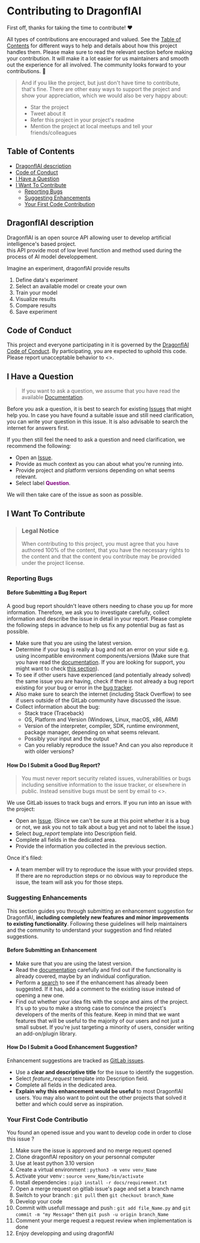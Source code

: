 
# Contributing to DragonflAI

First off, thanks for taking the time to contribute! ❤️

All types of contributions are encouraged and valued. See the [Table of Contents](#table-of-contents) for different ways to help and details about how this project handles them. Please make sure to read the relevant section before making your contribution. It will make it a lot easier for us maintainers and smooth out the experience for all involved. The community looks forward to your contributions. 🎉

> And if you like the project, but just don't have time to contribute, that's fine. There are other easy ways to support the project and show your appreciation, which we would also be very happy about:
> - Star the project
> - Tweet about it
> - Refer this project in your project's readme
> - Mention the project at local meetups and tell your friends/colleagues


## Table of Contents
- [DragonflAI description](#dragonflai-description)
- [Code of Conduct](#code-of-conduct)
- [I Have a Question](#i-have-a-question)
- [I Want To Contribute](#i-want-to-contribute)
  - [Reporting Bugs](#reporting-bugs)
  - [Suggesting Enhancements](#suggesting-enhancements)
  - [Your First Code Contribution](#your-first-code-contribution)

## DragonflAI description  

DragonflAI is an open source API allowing user to develop artificial intelligence's based project.  
this API provide most of low level function and method used during the process of AI model developpement.  

Imagine an experiment, dragonflAI provide results  
1. Define data's experiment  
2. Select an available model or create your own  
3. Train your model  
4. Visualize results  
5. Compare results  
6. Save experiment

## Code of Conduct

This project and everyone participating in it is governed by the
[DragonflAI Code of Conduct](/CODE_OF_CONDUCT.md).
By participating, you are expected to uphold this code. Please report unacceptable behavior
to <>.


## I Have a Question

> If you want to ask a question, we assume that you have read the available [Documentation](https://gitlab.com/lr-technologies2/dragonflai/-/blob/main/docs/submodule_howto.md?ref_type=heads).

Before you ask a question, it is best to search for existing [Issues](https://gitlab.com/lr-technologies2/dragonflai//issues) that might help you. In case you have found a suitable issue and still need clarification, you can write your question in this issue. It is also advisable to search the internet for answers first.

If you then still feel the need to ask a question and need clarification, we recommend the following:

- Open an [Issue](https://gitlab.com/lr-technologies2/dragonflai//issues/new).
- Provide as much context as you can about what you're running into.
- Provide project and platform versions depending on what seems relevant.
- Select label <span style="color:purple">**Question**</span>.

We will then take care of the issue as soon as possible.


## I Want To Contribute

> ### Legal Notice 
> When contributing to this project, you must agree that you have authored 100% of the content, that you have the necessary rights to the content and that the content you contribute may be provided under the project license.

### Reporting Bugs


#### Before Submitting a Bug Report

A good bug report shouldn't leave others needing to chase you up for more information. Therefore, we ask you to investigate carefully, collect information and describe the issue in detail in your report. Please complete the following steps in advance to help us fix any potential bug as fast as possible.

- Make sure that you are using the latest version.
- Determine if your bug is really a bug and not an error on your side e.g. using incompatible environment components/versions (Make sure that you have read the [documentation](https://gitlab.com/lr-technologies2/dragonflai/-/blob/main/docs/submodule_howto.md?ref_type=heads). If you are looking for support, you might want to check [this section](#i-have-a-question)).
- To see if other users have experienced (and potentially already solved) the same issue you are having, check if there is not already a bug report existing for your bug or error in the [bug tracker](https://gitlab.com/lr-technologies2/dragonflai/-/issues/?sort=created_date&label_name%5B%5D=Bug).
- Also make sure to search the internet (including Stack Overflow) to see if users outside of the GitLab community have discussed the issue.
- Collect information about the bug:
  - Stack trace (Traceback)
  - OS, Platform and Version (Windows, Linux, macOS, x86, ARM)
  - Version of the interpreter, compiler, SDK, runtime environment, package manager, depending on what seems relevant.
  - Possibly your input and the output
  - Can you reliably reproduce the issue? And can you also reproduce it with older versions?


#### How Do I Submit a Good Bug Report?

> You must never report security related issues, vulnerabilities or bugs including sensitive information to the issue tracker, or elsewhere in public. Instead sensitive bugs must be sent by email to <>.

We use GitLab issues to track bugs and errors. If you run into an issue with the project:

- Open an [Issue](https://gitlab.com/lr-technologies2/dragonflai/-/issues/new). (Since we can't be sure at this point whether it is a bug or not, we ask you not to talk about a bug yet and not to label the issue.)
- Select *bug_report* template into Description field.
- Complete all fields in the dedicated area.
- Provide the information you collected in the previous section.

Once it's filed:

- A team member will try to reproduce the issue with your provided steps. If there are no reproduction steps or no obvious way to reproduce the issue, the team will ask you for those steps.


### Suggesting Enhancements

This section guides you through submitting an enhancement suggestion for DragonflAI, **including completely new features and minor improvements to existing functionality**. Following these guidelines will help maintainers and the community to understand your suggestion and find related suggestions.


#### Before Submitting an Enhancement

- Make sure that you are using the latest version.
- Read the [documentation](https://gitlab.com/lr-technologies2/dragonflai/-/blob/main/docs/submodule_howto.md?ref_type=heads) carefully and find out if the functionality is already covered, maybe by an individual configuration.
- Perform a [search](https://gitlab.com/lr-technologies2/dragonflai/-/issues/?sort=created_date&label_name%5B%5D=Feature) to see if the enhancement has already been suggested. If it has, add a comment to the existing issue instead of opening a new one.
- Find out whether your idea fits with the scope and aims of the project. It's up to you to make a strong case to convince the project's developers of the merits of this feature. Keep in mind that we want features that will be useful to the majority of our users and not just a small subset. If you're just targeting a minority of users, consider writing an add-on/plugin library.


#### How Do I Submit a Good Enhancement Suggestion?

Enhancement suggestions are tracked as [GitLab issues](https://gitlab.com/lr-technologies2/dragonflai/-/issues).

- Use a **clear and descriptive title** for the issue to identify the suggestion.
- Select *feature_request* template into Description field.
- Complete all fields in the dedicated area.
- **Explain why this enhancement would be useful** to most DragonflAI users. You may also want to point out the other projects that solved it better and which could serve as inspiration.

### Your First Code Contributio

You found an opened issue and you want to develop code in order to close this issue ?  

1. Make sure the issue is approved and no merge request opened  
2. Clone dragonflAI repository on your personnal computer  
3. Use at least python 3.10 version   
4. Create a virtual environment : `python3 -m venv venv_Name` 
5. Activate your venv : `source venv_Name/bin/activate`  
6. Install dependencies : `pip3 install -r docs/requirement.txt`  
7. Open a merge request on gitlab issue's page and set a branch name  
8. Switch to your branch : `git pull` then `git checkout branch_Name`   
9. Develop your code  
10. Commit with usefull message and push : `git add file_Name.py` and `git commit -m "my Message"` then `git push -u origin branch_Name`  
11. Comment your merge request a request review when implementation is done  
12. Enjoy developping and using dragonflAI  
